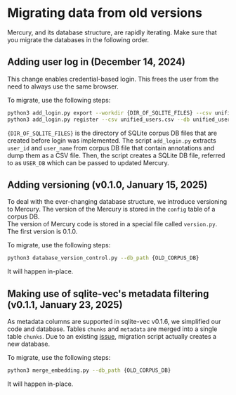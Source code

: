 # Migrating data from old versions

Mercury, and its database structure, are rapidly iterating.
Make sure that you migrate the databases in the following order.

## Adding user log in (December 14, 2024)

This change enables credential-based login. This frees the user from the need to always use the same browser.

To migrate, use the following steps:

```bash
python3 add_login.py export --workdir {DIR_OF_SQLITE_FILES} --csv unified_users.csv 
python3 add_login.py register --csv unified_users.csv --db unified_users.sqlite
```

`{DIR_OF_SQLITE_FILES}` is the directory of SQLite corpus DB files that are created before login was implemented.
The script `add_login.py` extracts `user_id` and `user_name` from corpus DB file that contain annotations and dump them as a CSV file.
Then, the script creates a SQLite DB file, referred to as `USER_DB` which can be passed to updated Mercury.

## Adding versioning (v0.1.0, January 15, 2025)

To deal with the ever-changing database structure, we introduce versioning to Mercury. The version of the Mercury is stored in the `config` table of a corpus DB.  
The version of Mercury code is stored in a special file called `version.py`.
The first version is 0.1.0.

To migrate, use the following steps:

```bash
python3 database_version_control.py --db_path {OLD_CORPUS_DB}
```

It will happen in-place.

## Making use of sqlite-vec's metadata filtering (v0.1.1, January 23, 2025)

As metadata columns are supported in sqlite-vec v0.1.6, we simplified our code and database.
Tables `chunks` and `metadata` are merged into a single table `chunks`. Due to an existing [issue](https://github.com/asg017/sqlite-vec/issues/154), migration script actually creates a new database.

To migrate, use the following steps:

```bash
python3 merge_embedding.py --db_path {OLD_CORPUS_DB}
```

It will happen in-place.
